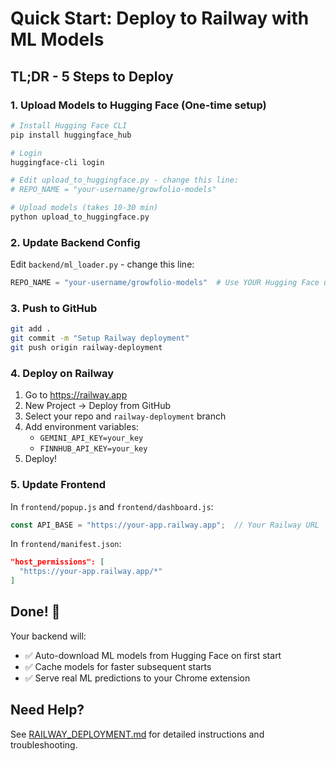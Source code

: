 # Quick Start: Deploy to Railway with ML Models

## TL;DR - 5 Steps to Deploy

### 1. Upload Models to Hugging Face (One-time setup)

```bash
# Install Hugging Face CLI
pip install huggingface_hub

# Login
huggingface-cli login

# Edit upload_to_huggingface.py - change this line:
# REPO_NAME = "your-username/growfolio-models"

# Upload models (takes 10-30 min)
python upload_to_huggingface.py
```

### 2. Update Backend Config

Edit `backend/ml_loader.py` - change this line:
```python
REPO_NAME = "your-username/growfolio-models"  # Use YOUR Hugging Face username
```

### 3. Push to GitHub

```bash
git add .
git commit -m "Setup Railway deployment"
git push origin railway-deployment
```

### 4. Deploy on Railway

1. Go to https://railway.app
2. New Project → Deploy from GitHub
3. Select your repo and `railway-deployment` branch
4. Add environment variables:
   - `GEMINI_API_KEY=your_key`
   - `FINNHUB_API_KEY=your_key`
5. Deploy!

### 5. Update Frontend

In `frontend/popup.js` and `frontend/dashboard.js`:
```javascript
const API_BASE = "https://your-app.railway.app";  // Your Railway URL
```

In `frontend/manifest.json`:
```json
"host_permissions": [
  "https://your-app.railway.app/*"
]
```

## Done! 🎉

Your backend will:
- ✅ Auto-download ML models from Hugging Face on first start
- ✅ Cache models for faster subsequent starts
- ✅ Serve real ML predictions to your Chrome extension

## Need Help?

See [RAILWAY_DEPLOYMENT.md](RAILWAY_DEPLOYMENT.md) for detailed instructions and troubleshooting.

